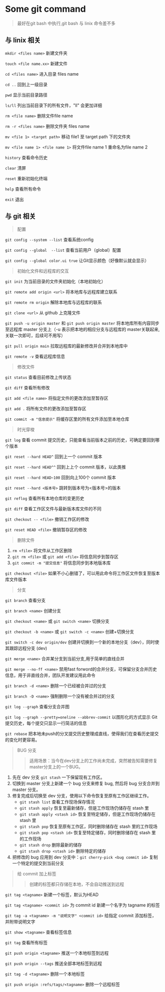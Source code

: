 # Some git command

>最好在git bash 中执行,git bash 与 linix 命令差不多

## 与 linix 相关
`mkdir <files name>` 新建文件夹

`touch <file name.xx>` 新建文件

`cd <files name>` 进入目录 files name

`cd ..` 回到上一级目录

`pwd` 显示当前目录路径

`ls/ll` 列出当前目录下的所有文件，"ll" 会更加详细

`rm <file name>` 删除文件file name

`rm -r <files name>` 删除文件夹 files name

`mv <file 1> <target path>` 移动 file1 至 target path 下的文件夹

`mv <file name 1> <file name 1>` 将文件file name 1 重命名为file name 2

`history` 查看命令历史

`clear` 清屏

`reset` 重新初始化终端

`help` 查看所有命令

`exit` 退出

## 与 git 相关

> 配置

`git config --system --list` 查看系统config

`git config --global  --list` 查看当前用户（global）配置

`git config --global color.ui true` 让Git显示颜色（好像默认就会显示）



> 初始化文件和远程库的交互

`git init` 为当前目录的文件夹初始化（本地初始化）

`git remote add origin <url>` 将本地库与远程库建立联系

`git remote rm origin` 解除本地库与远程库的联系

`git clone <url>` 从 github 上克隆文件

`git push -u origin master` 和 `git push origin master` 将本地库所有内容同步至远程库 master 分支上（-u 表示把本地的相应分支与远程库的 master关联起来,关联一次即可，后续可不用写）

`git pull origin main` 拉取远程库的最新修改并合并到本地库中

`git remote -v` 查看远程库信息

> 修改文件

`git status` 查看目前修改上传状态

`git diff` 查看所有修改

`git add <file name>` 将指定文件的更改添加至暂存区

`git add .` 将所有文件的更改添加至暂存区

`git commit -m "信息提示"` 将缓存区里的所有文件添加至本地仓库

> 时光穿梭

`git log` 查看 commit 提交历史，只能查看当前版本之前的历史，可确定要回到哪个版本

`git reset --hard HEAD^` 回到上一个 commit 版本

`git reset --hard HEAD^^` 回到上上个 commit 版本，以此类推

`git reset --hard HEAD~100` 回到向上100个 commit 版本

`git reset --hard <版本号>` 跳转到版本号为<版本号>的版本

`git reflog` 查看所有本地仓库的变更历史 

`git diff` 查看工作区文件与最新版本库文件的不同

`git checkout -- <file>` 撤销工作区的修改

`git reset HEAD <file>` 撤销暂存区的修改

> 删除文件

1. `rm <file>` 将文件从工作区删除 
2. `git rm <file>` 或 `git add <file>` 将信息同步到暂存区
3. `git commit -m "提交信息"` 将信息同步到本地版本库

`git checkout <file>` 如果不小心删错了，可以用此命令将工作区文件恢复至版本库文件版本

> 分支

`git branch` 查看分支

`git branch <name>` 创建分支

`git checkout <name>` 或 `git switch <name>` 切换分支

`git checkout -b <name>` 或 `git switch -c <name>` 创建+切换分支

`git switch -c dev origin/dev` 创建并切换到一个新的本地分支（dev），同时使其跟踪远程分支 (dev) 

`git merge <name>` 合并某分支到当前分支,用于简单的直线合并

`git merge --no-ff <name>` 禁用fast forword的合并分支，可保留分支合并历史信息，用于非直线合并，团队开发建议用此命令

`git branch -d <name>` 删除一个已经被合并过的分支

`git branch -D <name>` 强制删除一个没有被合并过的分支

`git log --graph` 查看分支合并图

`git log --graph --pretty=oneline --abbrev-commit` 以图形化的方式显示 Git 提交历史，每个提交只显示一行简洁的信息

`git rebase` 把本地未push的分叉提交历史整理成直线，使得我们在查看历史提交的变化时更容易。

> BUG 分支
>> 适用场景：当今在dev分支上的工作尚未完成，突然被告知需要修复master分支上的一个BUG。

1. 先在 dev 分支 `git stash` 一下保留现有工作区。
2. 切换到 master 分支上新建一个 bug 分支来修复 bug, 然后将 bug 分支合并到 master 分支。
3. 修复完成后切换至 dev 分支，使用以下命令恢复至原有工作区继续工作。
   * `git stash list` 查看工作现场保存情况
   * `git stash apply` 恢复至最新储存，但是工作现场仍储存在 stash 里
   * `git stash apply <stash id>` 恢复至特定储存，但是工作现场仍储存在 stash 里
   * `git stash pop` 恢复至原有工作区，同时删除储存在 stash 里的工作现场
   * `git stash pop <stash id>` 恢复至特定储存，同时删除储存在 stash 里的工作现场
   * `git stash drop` 删除最新的储存
   * `git stash drop <stash id>` 删除特定的储存
4. 把修改的 bug 应用到 dev 分支中：`git cherry-pick <bug commit id>` 复制一个特定的提交到当前分支

> 给 commit 加上标签
>> 创建的标签都只存储在本地，不会自动推送到远程

`git tag <tagname>` 新建一个标签，默认为HEAD

`git tag <tagname> <commit id>` 为 commit id 新建一个名字为 tagname 的标签

`git tag -a <tagname> -m "说明文字" <commit id>` 给指定 commit 添加标签，并附带说明文字

`git show <tagname>` 查看标签信息

`git tag` 查看所有标签

`git push origin <tagname>` 推送一个本地标签到远程

`git push origin --tags` 推送全部本地标签到远程

`git tag -d <tagname>` 删除一个本地标签

`git push origin :refs/tags/<tagname>` 删除一个远程标签